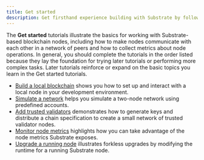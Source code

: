 ```yaml
---
title: Get started
description: Get firsthand experience building with Substrate by following the introductory tutorials.
---
```


The **Get started** tutorials illustrate the basics for working with Substrate-based blockchain nodes, including how to make nodes communicate with each other in a network of peers and how to collect metrics about node operations.
In general, you should complete the tutorials in the order listed because they lay the foundation for trying later tutorials or performing more complex tasks.
Later tutorials reinforce or expand on the basic topics you learn in the Get started tutorials.

- [Build a local blockchain](/tutorials/get-started/build-local-blockchain/) shows you how to set up and interact with a local node in your development environment.
- [Simulate a network](/tutorials/get-started/simulate-network/) helps you simulate a two-node network using predefined accounts.
- [Add trusted validators](/tutorials/get-started/trusted-network/) demonstrates how to generate keys and distribute a chain specification to create a small network of trusted validator nodes.
- [Monitor node metrics](/tutorials/get-started/monitor/) highlights how you can take advantage of the node metrics Substrate exposes.
- [Upgrade a running node](/tutorials/get-started/forkless-upgrade) illustrates forkless upgrades by modifying the runtime for a running Substrate node.
